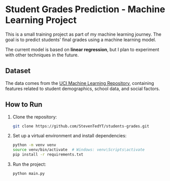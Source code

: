 # Student Grades Prediction - Machine Learning Project

This is a small training project as part of my machine learning journey. The goal is to predict students' final grades using a machine learning model.

The current model is based on **linear regression**, but I plan to experiment with other techniques in the future.

## Dataset

The data comes from the [UCI Machine Learning Repository](https://archive.ics.uci.edu/dataset/320/student+performance), containing features related to student demographics, school data, and social factors.

## How to Run

1. Clone the repository:
    ```bash
    git clone https://github.com/StevenTedYT/students-grades.git
    ```

2. Set up a virtual environment and install dependencies:
    ```bash
    python -m venv venv
    source venv/bin/activate  # Windows: venv\Scripts\activate
    pip install -r requirements.txt
    ```

3. Run the project:
    ```bash
    python main.py
    ```
